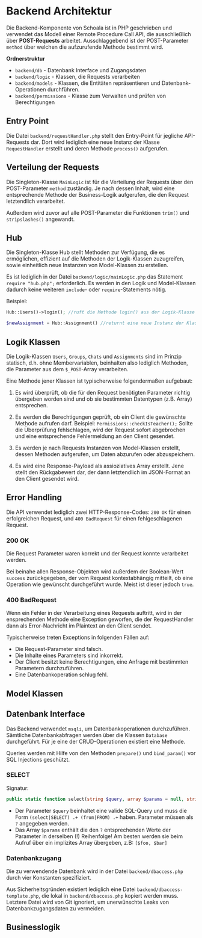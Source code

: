 # Backend Architektur

Die Backend-Komponente von Schoala ist in PHP geschrieben und verwendet das Modell einer Remote Procedure Call API, die ausschließlich über **POST-Requests** arbeitet. Ausschlaggebend ist der POST-Parameter `method` über welchen die aufzurufende Methode bestimmt wird.

**Ordnerstruktur**
- `backend/db` - Datenbank Interface und Zugangsdaten
- `backend/logic` - Klassen, die Requests verarbeiten
- `backend/models` - Klassen, die Entitäten repräsentieren und Datenbank-Operationen durchführen.
- `backend/permissions` - Klasse zum Verwalten und prüfen von Berechtigungen

## Entry Point
Die Datei `backend/requestHandler.php` stellt den Entry-Point für jegliche API-Requests dar. Dort wird lediglich eine neue Instanz der Klasse `RequestHandler` erstellt und deren Methode `process()` aufgerufen.

## Verteilung der Requests
Die Singleton-Klasse `MainLogic` ist für die Verteilung der Requests über den POST-Parameter `method` zuständig. Je nach dessen Inhalt, wird eine entsprechende Methode der Business-Logik aufgerufen, die den Request letztendlich verarbeitet.

Außerdem wird zuvor auf alle POST-Parameter die Funktionen `trim()` und `stripslashes()` angewandt.

## Hub
Die Singleton-Klasse Hub stellt Methoden zur Verfügung, die es ermöglichen, effizient auf die Methoden der Logik-Klassen zuzugreifen, sowie einheitlich neue Instanzen von Model-Klassen zu erstellen.

Es ist lediglich in der Datei `backend/logic/mainLogic.php` das Statement `require "hub.php";` erforderlich. Es werden in den Logik und Model-Klassen dadurch keine weiteren `include`- oder `require`-Statements nötig.

Beispiel:
```php
Hub::Users()->login(); //ruft die Methode login() aus der Logik-Klasse "Users" auf

$newAssignment = Hub::Assignment() //returnt eine neue Instanz der Klasse "Assignment"
```

## Logik Klassen
Die Logik-Klassen `Users`, `Groups`, `Chats` und `Assignments` sind im Prinzip statisch, d.h. ohne Membervariablen, beinhalten also lediglich Methoden, die Parameter aus dem `$_POST`-Array verarbeiten.

Eine Methode jener Klassen ist typischerweise folgendermaßen aufgebaut:
 
1. Es wird überprüft, ob die für den Request benötigten Parameter richtig übergeben worden sind und ob sie bestimmten Datentypen (z.B. Array) entsprechen.

2. Es werden die Berechtigungen geprüft, ob ein Client die gewünschte Methode aufrufen darf.
Beispiel:
`Permissions::checkIsTeacher();`
Sollte die Überprüfung fehlschlagen, wird der Request sofort abgebrochen und eine entsprechende Fehlermeldung an den Client gesendet.

2. Es werden je nach Requests Instanzen von Model-Klassen erstellt, dessen Methoden aufgerufen, um Daten abzurufen oder abzuspeichern.

3. Es wird eine Response-Payload als assioziatives Array erstellt. Jene stellt den Rückgabewert dar, der dann letztendlich im JSON-Format an den Client gesendet wird.


## Error Handling
Die API verwendet lediglich zwei HTTP-Response-Codes: `200 OK` für einen erfolgreichen Request, und `400 BadRequest` für einen fehlgeschlagenen Request.

### 200 OK

Die Request Parameter waren korrekt und der Request konnte verarbeitet werden.

Bei beinahe allen Response-Objekten wird außerdem der Boolean-Wert `success` zurückgegeben, der vom Request kontextabhängig mitteilt, ob eine Operation wie gewünscht durchgeführt wurde. Meist ist dieser jedoch `true`.

### 400 BadRequest
Wenn ein Fehler in der Verarbeitung eines Requests auftritt, wird in der ensprechenden Methode eine Exception geworfen, die der RequestHandler dann als Error-Nachricht im Plaintext an den Client sendet.

Typischerweise treten Exceptions in folgenden Fällen auf:

- Die Request-Parameter sind falsch.
- Die Inhalte eines Parameters sind inkorrekt.
- Der Client besitzt keine Berechtigungen, eine Anfrage mit bestimmten Parametern durchzuführen.
- Eine Datenbankoperation schlug fehl. 

## Model Klassen

## Datenbank Interface

Das Backend verwendet `msqli`, um Datenbankoperationen durchzuführen. Sämtliche Datenbankabfragen werden über die Klassen `Database` durchgeführt. Für je eine der CRUD-Operationen existiert eine Methode.

Queries werden mit Hilfe von den Methoden `prepare()` und `bind_param()` vor SQL Injections geschützt.

### SELECT

Signatur:
```php
public static function select(string $query, array $params = null, string $param_types = null, bool $singleRow = null)
```

- Der Parameter `$query` beinhaltet eine valide SQL-Query und muss die Form `(select|SELECT) .+ (from|FROM) .+` haben. Parameter müssen als `?` angegeben werden.
- Das Array `$params` enthält die den `?` entsprechenden Werte der Parameter in derselben (!) Reihenfolge! Am besten werden sie beim Aufruf über ein implizites Array übergeben, z.B: `[$foo, $bar]`


### Datenbankzugang

Die zu verwendende Datenbank wird in der Datei `backend/dbaccess.php` durch vier Konstanten spezifiziert.

Aus Sicherheitsgründen existiert lediglich eine Datei `backend/dbaccess-template.php`, die lokal in `backend/dbaccess.php` kopiert werden muss. Letztere Datei wird von Git ignoriert, um unerwünschte Leaks von Datenbankzugangsdaten zu vermeiden.


## Businesslogik

